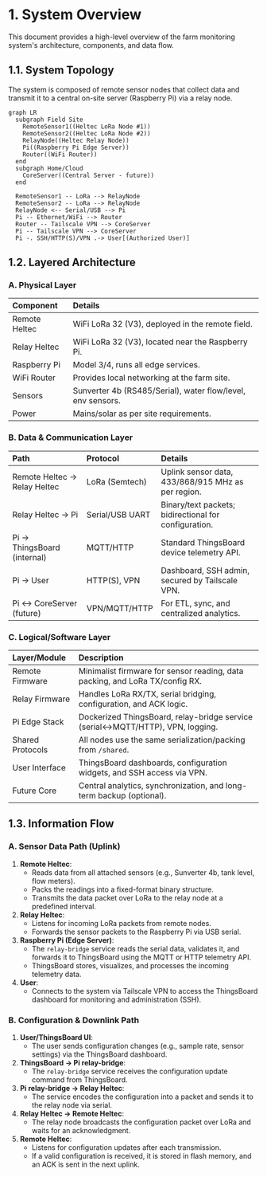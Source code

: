 # 1. System Overview

This document provides a high-level overview of the farm monitoring system's architecture, components, and data flow.

## 1.1. System Topology

The system is composed of remote sensor nodes that collect data and transmit it to a central on-site server (Raspberry Pi) via a relay node.

```mermaid
graph LR
  subgraph Field Site
    RemoteSensor1((Heltec LoRa Node #1))
    RemoteSensor2((Heltec LoRa Node #2))
    RelayNode((Heltec Relay Node))
    Pi((Raspberry Pi Edge Server))
    Router((WiFi Router))
  end
  subgraph Home/Cloud
    CoreServer((Central Server - future))
  end

  RemoteSensor1 -- LoRa --> RelayNode
  RemoteSensor2 -- LoRa --> RelayNode
  RelayNode <-- Serial/USB --> Pi
  Pi -- Ethernet/WiFi --> Router
  Router -- Tailscale VPN --> CoreServer
  Pi -- Tailscale VPN --> CoreServer
  Pi -. SSH/HTTP(S)/VPN .-> User[(Authorized User)]
```

## 1.2. Layered Architecture

### A. Physical Layer

| Component      | Details                                                    |
| :------------- | :--------------------------------------------------------- |
| Remote Heltec  | WiFi LoRa 32 (V3), deployed in the remote field.           |
| Relay Heltec   | WiFi LoRa 32 (V3), located near the Raspberry Pi.          |
| Raspberry Pi   | Model 3/4, runs all edge services.                         |
| WiFi Router    | Provides local networking at the farm site.                |
| Sensors        | Sunverter 4b (RS485/Serial), water flow/level, env sensors.|
| Power          | Mains/solar as per site requirements.                      |

### B. Data & Communication Layer

| Path                           | Protocol        | Details                                                 |
| :----------------------------- | :-------------- | :------------------------------------------------------ |
| Remote Heltec → Relay Heltec   | LoRa (Semtech)  | Uplink sensor data, 433/868/915 MHz as per region.      |
| Relay Heltec → Pi              | Serial/USB UART | Binary/text packets; bidirectional for configuration.     |
| Pi → ThingsBoard (internal)    | MQTT/HTTP       | Standard ThingsBoard device telemetry API.              |
| Pi → User                      | HTTP(S), VPN    | Dashboard, SSH admin, secured by Tailscale VPN.         |
| Pi ↔ CoreServer (future)       | VPN/MQTT/HTTP   | For ETL, sync, and centralized analytics.               |

### C. Logical/Software Layer

| Layer/Module      | Description                                                               |
| :---------------- | :------------------------------------------------------------------------ |
| Remote Firmware   | Minimalist firmware for sensor reading, data packing, and LoRa TX/config RX. |
| Relay Firmware    | Handles LoRa RX/TX, serial bridging, configuration, and ACK logic.        |
| Pi Edge Stack     | Dockerized ThingsBoard, relay-bridge service (serial↔MQTT/HTTP), VPN, logging. |
| Shared Protocols  | All nodes use the same serialization/packing from `/shared`.              |
| User Interface    | ThingsBoard dashboards, configuration widgets, and SSH access via VPN.    |
| Future Core       | Central analytics, synchronization, and long-term backup (optional).      |

## 1.3. Information Flow

### A. Sensor Data Path (Uplink)

1.  **Remote Heltec**:
    *   Reads data from all attached sensors (e.g., Sunverter 4b, tank level, flow meters).
    *   Packs the readings into a fixed-format binary structure.
    *   Transmits the data packet over LoRa to the relay node at a predefined interval.
2.  **Relay Heltec**:
    *   Listens for incoming LoRa packets from remote nodes.
    *   Forwards the sensor packets to the Raspberry Pi via USB serial.
3.  **Raspberry Pi (Edge Server)**:
    *   The `relay-bridge` service reads the serial data, validates it, and forwards it to ThingsBoard using the MQTT or HTTP telemetry API.
    *   ThingsBoard stores, visualizes, and processes the incoming telemetry data.
4.  **User**:
    *   Connects to the system via Tailscale VPN to access the ThingsBoard dashboard for monitoring and administration (SSH).

### B. Configuration & Downlink Path

1.  **User/ThingsBoard UI**:
    *   The user sends configuration changes (e.g., sample rate, sensor settings) via the ThingsBoard dashboard.
2.  **ThingsBoard → Pi relay-bridge**:
    *   The `relay-bridge` service receives the configuration update command from ThingsBoard.
3.  **Pi relay-bridge → Relay Heltec**:
    *   The service encodes the configuration into a packet and sends it to the relay node via serial.
4.  **Relay Heltec → Remote Heltec**:
    *   The relay node broadcasts the configuration packet over LoRa and waits for an acknowledgment.
5.  **Remote Heltec**:
    *   Listens for configuration updates after each transmission.
    *   If a valid configuration is received, it is stored in flash memory, and an ACK is sent in the next uplink.
